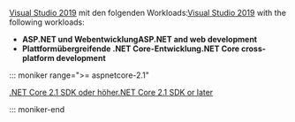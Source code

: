 <span data-ttu-id="9dfa2-101">[Visual Studio 2019](https://visualstudio.microsoft.com/downloads/?utm_medium=microsoft&utm_source=docs.microsoft.com&utm_campaign=inline+link&utm_content=download+vs2019) mit den folgenden Workloads:</span><span class="sxs-lookup"><span data-stu-id="9dfa2-101">[Visual Studio 2019](https://visualstudio.microsoft.com/downloads/?utm_medium=microsoft&utm_source=docs.microsoft.com&utm_campaign=inline+link&utm_content=download+vs2019) with the following workloads:</span></span>

* <span data-ttu-id="9dfa2-102">**ASP.NET und Webentwicklung**</span><span class="sxs-lookup"><span data-stu-id="9dfa2-102">**ASP.NET and web development**</span></span>
* <span data-ttu-id="9dfa2-103">**Plattformübergreifende .NET Core-Entwicklung**</span><span class="sxs-lookup"><span data-stu-id="9dfa2-103">**.NET Core cross-platform development**</span></span>

::: moniker range=">= aspnetcore-2.1"

[<span data-ttu-id="9dfa2-104">.NET Core 2.1 SDK oder höher</span><span class="sxs-lookup"><span data-stu-id="9dfa2-104">.NET Core 2.1 SDK or later</span></span>](https://www.microsoft.com/net/download/windows)

::: moniker-end
